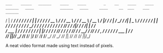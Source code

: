

    ___    _____   ______    ____    ____        _    __    ____    ____     ______   ____            ______   ____     ____     __  ___    ___   ______
   /   |  / ___/  / ____/   /  _/   /  _/       | |  / /   /  _/   / __ \   / ____/  / __ \          / ____/  / __ \   / __ \   /  |/  /   /   | /_  __/
  / /| |  \__ \  / /        / /     / /         | | / /    / /    / / / /  / __/    / / / /         / /_     / / / /  / /_/ /  / /|_/ /   / /| |  / /   
 / ___ | ___/ / / /___    _/ /    _/ /          | |/ /   _/ /    / /_/ /  / /___   / /_/ /         / __/    / /_/ /  / _, _/  / /  / /   / ___ | / /    
/_/  |_|/____/  \____/   /___/   /___/          |___/   /___/   /_____/  /_____/   \____/         /_/       \____/  /_/ |_|  /_/  /_/   /_/  |_|/_/     
                                                                                                                                                        


A neat video format made using text instead of pixels.
